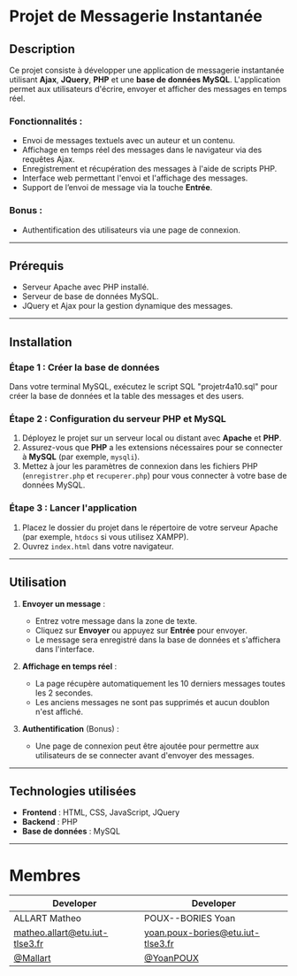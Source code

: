 # Projet de Messagerie Instantanée

## Description

Ce projet consiste à développer une application de messagerie instantanée utilisant **Ajax**, **JQuery**, **PHP** et une **base de données MySQL**. L'application permet aux utilisateurs d'écrire, envoyer et afficher des messages en temps réel.

### Fonctionnalités :
- Envoi de messages textuels avec un auteur et un contenu.
- Affichage en temps réel des messages dans le navigateur via des requêtes Ajax.
- Enregistrement et récupération des messages à l'aide de scripts PHP.
- Interface web permettant l'envoi et l'affichage des messages.
- Support de l’envoi de message via la touche **Entrée**.

### Bonus :
- Authentification des utilisateurs via une page de connexion.

---

## Prérequis

- Serveur Apache avec PHP installé.
- Serveur de base de données MySQL.
- JQuery et Ajax pour la gestion dynamique des messages.

---

## Installation

### Étape 1 : Créer la base de données

Dans votre terminal MySQL, exécutez le script SQL "projetr4a10.sql" pour créer la base de données et la table des messages et des users.

### Étape 2 : Configuration du serveur PHP et MySQL

1. Déployez le projet sur un serveur local ou distant avec **Apache** et **PHP**.
2. Assurez-vous que **PHP** a les extensions nécessaires pour se connecter à **MySQL** (par exemple, `mysqli`).
3. Mettez à jour les paramètres de connexion dans les fichiers PHP (`enregistrer.php` et `recuperer.php`) pour vous connecter à votre base de données MySQL.

### Étape 3 : Lancer l'application

1. Placez le dossier du projet dans le répertoire de votre serveur Apache (par exemple, `htdocs` si vous utilisez XAMPP).
2. Ouvrez `index.html` dans votre navigateur.

---

## Utilisation

1. **Envoyer un message** : 
   - Entrez votre message dans la zone de texte.
   - Cliquez sur **Envoyer** ou appuyez sur **Entrée** pour envoyer.
   - Le message sera enregistré dans la base de données et s'affichera dans l'interface.

2. **Affichage en temps réel** :
   - La page récupère automatiquement les 10 derniers messages toutes les 2 secondes.
   - Les anciens messages ne sont pas supprimés et aucun doublon n'est affiché.

3. **Authentification** (Bonus) :
   - Une page de connexion peut être ajoutée pour permettre aux utilisateurs de se connecter avant d'envoyer des messages.

---

## Technologies utilisées

- **Frontend** : HTML, CSS, JavaScript, JQuery
- **Backend** : PHP
- **Base de données** : MySQL

---

# Membres

| Developer                                                | Developer                                |
| -------------------------------------------------------- | ---------------------------------------- |
| ALLART Matheo                                         | POUX--BORIES Yoan                        |
| matheo.allart@etu.iut-tlse3.fr                        | yoan.poux-bories@etu.iut-tlse3.fr        |
| [@Mallart](https://github.com/Mallart) | [@YoanPOUX](https://github.com/YoanPOUX) |